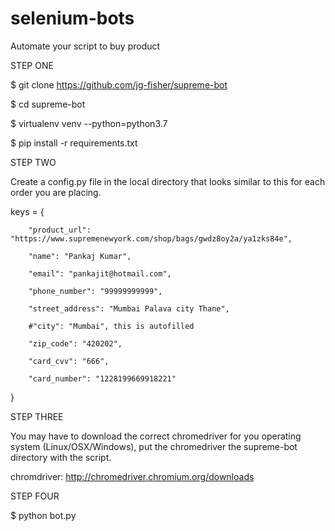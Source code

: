 # selenium-bots
Automate your script to buy product

STEP ONE

$ git clone https://github.com/jg-fisher/supreme-bot

$ cd supreme-bot

$ virtualenv venv --python=python3.7

$ pip install -r requirements.txt

STEP TWO

Create a config.py file in the local directory that looks similar to this for each order you are placing.


keys = {

        "product_url": "https://www.supremenewyork.com/shop/bags/gwdz8oy2a/ya1zks84e",
        
        "name": "Pankaj Kumar",
        
        "email": "pankajit@hotmail.com",
        
        "phone_number": "99999999999",
        
        "street_address": "Mumbai Palava city Thane",
        
        #"city": "Mumbai", this is autofilled
        
        "zip_code": "420202",
        
        "card_cvv": "666",
        
        "card_number": "1228199669918221"
        
}

STEP THREE

You may have to download the correct chromedriver for you operating system (Linux/OSX/Windows), put the chromedriver the supreme-bot directory with the script.


chromdriver: http://chromedriver.chromium.org/downloads


STEP FOUR

$ python bot.py
